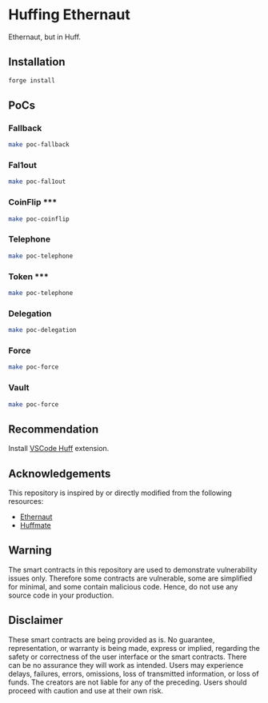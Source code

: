 # Huffing Ethernaut

Ethernaut, but in Huff.

## Installation

``` sh
forge install
```

## PoCs

### Fallback

```sh
make poc-fallback
```

### Fal1out

```sh
make poc-fal1out
```

### CoinFlip ***

```sh
make poc-coinflip
```

### Telephone

```sh
make poc-telephone
```

### Token ***

```sh
make poc-telephone
```
### Delegation

```sh
make poc-delegation
```

### Force

```sh
make poc-force
```

### Vault

```sh
make poc-force
```

## Recommendation

Install [VSCode Huff](https://marketplace.visualstudio.com/items?itemName=huff-language.huff-language) extension.

## Acknowledgements

This repository is inspired by or directly modified from the following resources:

- [Ethernaut](https://github.com/OpenZeppelin/ethernaut)
- [Huffmate](https://github.com/pentagonxyz/huffmate)

## Warning

The smart contracts in this repository are used to demonstrate vulnerability issues only. Therefore some contracts are vulnerable, some are simplified for minimal, and some contain malicious code. Hence, do not use any source code in your production.

## Disclaimer

These smart contracts are being provided as is. No guarantee, representation, or warranty is being made, express or implied, regarding the safety or correctness of the user interface or the smart contracts. There can be no assurance they will work as intended. Users may experience delays, failures, errors, omissions, loss of transmitted information, or loss of funds. The creators are not liable for any of the preceding. Users should proceed with caution and use at their own risk.
